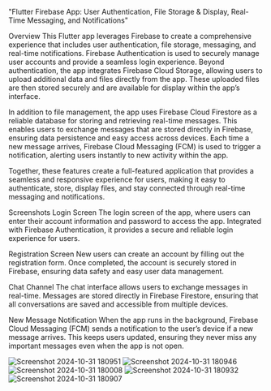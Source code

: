 "Flutter Firebase App: User Authentication, File Storage & Display, Real-Time Messaging, and Notifications"

Overview
This Flutter app leverages Firebase to create a comprehensive experience that includes user authentication, file storage, messaging, and real-time notifications. Firebase Authentication is used to securely manage user accounts and provide a seamless login experience. Beyond authentication, the app integrates Firebase Cloud Storage, allowing users to upload additional data and files directly from the app. These uploaded files are then stored securely and are available for display within the app’s interface.

In addition to file management, the app uses Firebase Cloud Firestore as a reliable database for storing and retrieving real-time messages. This enables users to exchange messages that are stored directly in Firebase, ensuring data persistence and easy access across devices. Each time a new message arrives, Firebase Cloud Messaging (FCM) is used to trigger a notification, alerting users instantly to new activity within the app.

Together, these features create a full-featured application that provides a seamless and responsive experience for users, making it easy to authenticate, store, display files, and stay connected through real-time messaging and notifications.

Screenshots
Login Screen
The login screen of the app, where users can enter their account information and password to access the app. Integrated with Firebase Authentication, it provides a secure and reliable login experience for users.

Registration Screen
New users can create an account by filling out the registration form. Once completed, the account is securely stored in Firebase, ensuring data safety and easy user data management.

Chat Channel
The chat interface allows users to exchange messages in real-time. Messages are stored directly in Firebase Firestore, ensuring that all conversations are saved and accessible from multiple devices.

New Message Notification
When the app runs in the background, Firebase Cloud Messaging (FCM) sends a notification to the user’s device if a new message arrives. This keeps users updated, ensuring they never miss any important messages even when the app is not open.


![Screenshot 2024-10-31 180951](https://github.com/user-attachments/assets/69df0108-dbc7-483c-81f3-bbd0cc1ae254)
![Screenshot 2024-10-31 180946](https://github.com/user-attachments/assets/970d0632-3271-41b3-a041-0818fac495b9)
![Screenshot 2024-10-31 180008](https://github.com/user-attachments/assets/3f503a6b-3937-439c-a952-92bf2e70e828)
![Screenshot 2024-10-31 180932](https://github.com/user-attachments/assets/0fc31abf-1f52-44c9-b926-99721a42454a)
![Screenshot 2024-10-31 180907](https://github.com/user-attachments/assets/fc74cad4-b80d-4aa9-982a-f62a5ea4cf0a)

